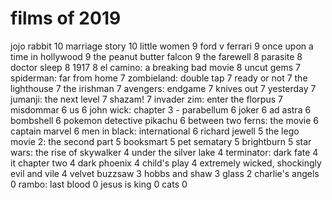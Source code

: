 # films of 2019

jojo rabbit                                     10
marriage story                                  10
little women                                    9
ford v ferrari                                  9
once upon a time in hollywood                   9
the peanut butter falcon                        9
the farewell                                    8
parasite                                        8
doctor sleep                                    8
1917                                            8
el camino: a breaking bad movie                 8
uncut gems                                      7
spiderman: far from home                        7
zombieland: double tap                          7
ready or not                                    7
the lighthouse                                  7
the irishman                                    7
avengers: endgame                               7
knives out                                      7
yesterday                                       7
jumanji: the next level                         7
shazam!                                         7
invader zim: enter the florpus                  7
misdommar                                       6
us                                              6
john wick: chapter 3 - parabellum               6
joker                                           6
ad astra                                        6
bombshell                                       6
pokemon detective pikachu                       6
between two ferns: the movie                    6
captain marvel                                  6
men in black: international                     6
richard jewell                                  5
the lego movie 2: the second part               5
booksmart                                       5
pet sematary                                    5
brightburn                                      5
star wars: the rise of skywalker                4
under the silver lake                           4
terminator: dark fate                           4
it chapter two                                  4
dark phoenix                                    4
child's play                                    4
extremely wicked, shockingly evil and vile      4
velvet buzzsaw                                  3
hobbs and shaw                                  3
glass                                           2
charlie's angels                                0
rambo: last blood                               0
jesus is king                                   0
cats                                            0